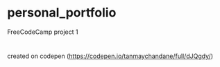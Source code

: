 # personal_portfolio
FreeCodeCamp project 1
#
created on codepen (https://codepen.io/tanmaychandane/full/dJQgdy/)

